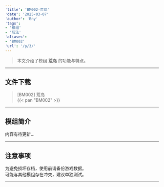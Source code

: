 ```yaml
---
'title': 'BM002-荒岛'
'date': '2025-03-07'
'author': 'Bny'
'tags':
- '模组'
- '玩法'
'aliases':
- 'BM002'
'url': '/p/3/'
---
```


> 本文介绍了模组 **荒岛** 的功能与特点。

---

## 文件下载

> [BM002] 荒岛  
{{< pan "BM002" >}}  

---

## 模组简介

>  
内容有待更新...  

---

## 注意事项

>  
为避免损坏存档，使用前请备份游戏数据。  
可能与其他模组存在冲突，建议单独测试。  

---

